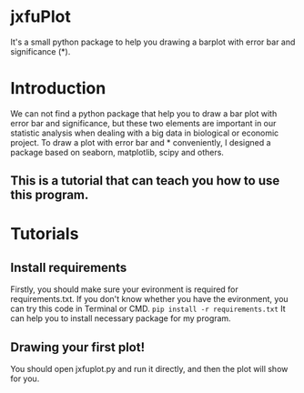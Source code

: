# jxfuPlot
It's a small python package to help you drawing a barplot with error bar and significance (*).

# Introduction
  We can not find a python package that help you to draw a bar plot with error bar and significance, but these two elements are important in our statistic analysis when dealing with a big data in biological or economic project. To draw a plot with error bar and * conveniently, I designed a package based on seaborn, matplotlib, scipy and others.
  
  This is a tutorial that can teach you how to use this program.
---
# Tutorials
## Install requirements
  Firstly, you should make sure your evironment is required for requirements.txt. If you don't know whether you have the evironment, you can try this code in Terminal or CMD.
`pip install -r requirements.txt`
  It can help you to install necessary package for my program.

## Drawing your first plot!
  You should open jxfuplot.py and run it directly, and then the plot will show for you.
  
